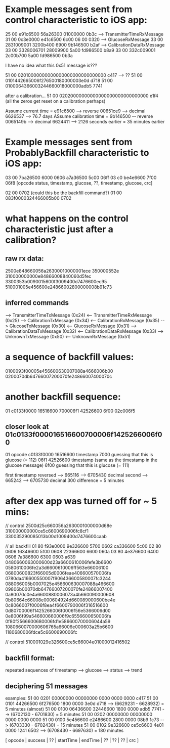 # Example messages sent from control characteristic to iOS app:
25 00 e91c6500 56a26300 01000000 0b3c --> TransmitterTimeRxMessage
31 00 0c3e0000 e41c6500 6c00 06 00 0320 --> GlucoseRxMessage
33 00 2831009001 3200b400 6900 9b146500 b2af --> CalibrationDataRxMessage
33 00 3328006701 28009900 5a00 fd986500 b8a9
33 00 332c009001 2c00b700 5a00 fd986500 0b3a

I have no idea what this 0x51 message is???

51 00 02010000000000000000000000000000 c417 --> ??
51 00 0101442665006f276500180000003e0d d718
51 00 0100064366003244660018000000adb5 7741

after a calibration...
51 00 02020000000000000000000000000000 e1f4 (all the zeros get reset on a calibration perhaps)


Assume current time = e91c6500 --> reverse 00651ce9 --> decimal 6626537 --> 76.7 days
ASsume calibration time = 9b146500 -- reverse 0065149b --> decimal 6624411 --> 2126 seconds earlier = 35 minutes earlier

# Example messages sent from ProbablyBackfill characteristic to iOS app:
03 00 7ba26500 6000 0606 a7a36500 5c00 06ff
03 c0 be4e6600 7f00 06f8
[opcode status, timestamp, glucose, ??, timestamp, glucose, crc]

02 00 0702 (could this be the backfill command?)
01 00 083f0000324466005b00 0702

# what happens on the control characteristic just after a calibration?
## raw rx data:
2500e848660056a26300010000001ece
350000552e
310000000000e84866008840060d5fec
3300353b0090015600f3009400d7476600ec95
510001005e456600e24866002800000008b91c73

## inferred commands
--> TransmitterTimeTxMessage (0x24)
<-- TransmitterTimeRxMessage (0x25)
--> CalibrationTxMessage (0x34)
<-- CalibrationRxMessage (0x35)
--> GlucoseTxMessage (0x30)
<-- GlucoseRxMessage (0x31)
--> CalibrationDataTxMessage (0x32)
<-- CalibrationDataRxMessage (0x33)
--> UnknownTxMessage (0x50)
<-- UnknownRxMessage (0x51)

# a sequence of backfill values:
0100093f00005e456600630007088a4666006b00
0200070db64766007200070fe24866007400070c

# another backfill sequence:
01 c0133f0000 16516600 700006f1 42526600 6f00
02c006f5

## closer look at 01c0133f000016516600700006f1425266006f00
01        opcode
c0133f0000
16516600  timestamp
7000      guessing that this is glucose (= 112)
06f1
42526600  timestamp (same as the timestamp in the glucose message)
6f00      guessing that this is glucose (= 111)

first timestamp reversed --> 665116 --> 6705430 decimal
second                   --> 665242 --> 6705730 decimal
                                            300 difference
                                            = 5 minutes

# after dex app was turned off for ~ 5 mins:
// control
2500d25c660056a2630001000000d68e
310000000000ce5c6600690006fc8cf1
330035290085013b00d1009400d7476600caab

// all backfill
01 80 f93e0000 9e326600 5700 0602 ca336600 5c00
02 80 0606 f6346600 5f00 0608 22366600 6600 060a
03 80 4e376600 6400 0606 7a386600 6300 0603 a639
0480660063000600d23a6600610006fefe3b6600
0580610006fe2a3d6600610006ff563e66006100
06800600823f66005d0006feae406600570006fa
0780da416600550007f906436600580007fc3244
088066005b0007025e456600630007088a466600
09806b00070db64766007200070fe24866007400
0a80070c0e4a6600880006073a4b660090000608
0b80664c66008e000604924d660089000600be4e
0c8066007f0006f8ea4f6600790006f316516600
0d80700006f1425266006f0006f56e5366006d00
0e8006f99a546600660006f9c6556600650006fa
0f80f2566600680006fd1e586600700006044a59
1080660070000606765a66006e000603a25b6600
1180680006fdce5c6600690006fc

// control
510001029e326600ce5c66004e01000012416502

## backfill format:
repeated sequences of timestamp --> glucose --> status --> trend

## deciphering 51 messages
examples:
51 00 0201 00000000 00000000 0000 0000 0000 c417
51 00 0101 44266500 6f276500 1800 0000 3e0d d718 --> (6629231 - 6628932) = 5 minutes (almost)
51 00 0100 06436600 32446600 1800 0000 adb5 7741 --> (6702130 - 6701830) = 5 minutes
51 00 0202 00000000 00000000 0000 0000 0000
51 00 0100 5e456600 e2486600 2800 0000 08b9 1c73 --> (6703330 - 6702430) = 15 minutes
51 00 0102 9e326600 ce5c6600 4e01 0000 1241 6502 --> (6708430 - 6697630) = 180 minutes

[ opcode | success | ?? | startTime | endTime | ?? | ?? | ?? | crc ]
